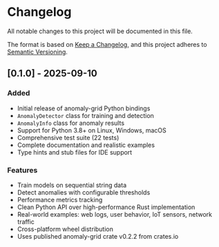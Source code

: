 # Changelog

All notable changes to this project will be documented in this file.

The format is based on [Keep a Changelog](https://keepachangelog.com/en/1.0.0/),
and this project adheres to [Semantic Versioning](https://semver.org/spec/v2.0.0.html).

## [0.1.0] - 2025-09-10

### Added
- Initial release of anomaly-grid Python bindings
- `AnomalyDetector` class for training and detection
- `AnomalyInfo` class for anomaly results
- Support for Python 3.8+ on Linux, Windows, macOS
- Comprehensive test suite (22 tests)
- Complete documentation and realistic examples
- Type hints and stub files for IDE support

### Features
- Train models on sequential string data
- Detect anomalies with configurable thresholds
- Performance metrics tracking
- Clean Python API over high-performance Rust implementation
- Real-world examples: web logs, user behavior, IoT sensors, network traffic
- Cross-platform wheel distribution
- Uses published anomaly-grid crate v0.2.2 from crates.io
